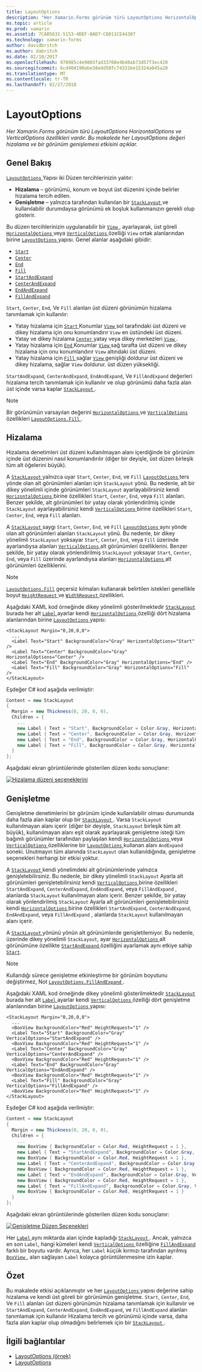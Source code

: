 ```yaml
---
title: LayoutOptions
description: "Her Xamarin.Forms görünüm türü LayoutOptions HorizontalOptions ve VerticalOptions özellikleri vardır. Bu makalede her LayoutOptions değeri hizalama ve bir görünüm genişlemesi etkisini açıklar."
ms.topic: article
ms.prod: xamarin
ms.assetid: 7CAB5631-5153-4DEF-8AD7-C6011CE44307
ms.technology: xamarin-forms
author: davidbritch
ms.author: dabritch
ms.date: 02/10/2017
ms.openlocfilehash: 978985c4e9803fad33760e4b40ab73d57f3ec420
ms.sourcegitcommit: 6cd40d190abe38edd50fc74331be15324a845a28
ms.translationtype: MT
ms.contentlocale: tr-TR
ms.lasthandoff: 02/27/2018
---
```

# <a name="layoutoptions"></a>LayoutOptions

_Her Xamarin.Forms görünüm türü LayoutOptions HorizontalOptions ve VerticalOptions özellikleri vardır. Bu makalede her LayoutOptions değeri hizalama ve bir görünüm genişlemesi etkisini açıklar._

## <a name="overview"></a>Genel Bakış

[ `LayoutOptions` ](https://developer.xamarin.com/api/type/Xamarin.Forms.LayoutOptions/) Yapısı iki Düzen tercihlerinizin yalıtır:

- **Hizalama** – görünümü, konum ve boyut üst düzenini içinde belirler hizalama tercih edilen.
- **Genişletme** – yalnızca tarafından kullanılan bir [ `StackLayout` ](https://developer.xamarin.com/api/type/Xamarin.Forms.StackLayout/)ve kullanılabilir durumdaysa görünümü ek boşluk kullanmanızın gerekli olup gösterir.

Bu düzen tercihlerinizin uygulanabilir bir [ `View` ](https://developer.xamarin.com/api/type/Xamarin.Forms.View/), ayarlayarak, üst göreli [ `HorizontalOptions` ](https://developer.xamarin.com/api/property/Xamarin.Forms.View.HorizontalOptions/) veya [ `VerticalOptions` ](https://developer.xamarin.com/api/property/Xamarin.Forms.View.VerticalOptions/) özelliği `View` ortak alanlarından birine [ `LayoutOptions` ](https://developer.xamarin.com/api/type/Xamarin.Forms.LayoutOptions/) yapısı. Genel alanlar aşağıdaki gibidir:

- [`Start`](https://developer.xamarin.com/api/field/Xamarin.Forms.LayoutOptions.Start/)
- [`Center`](https://developer.xamarin.com/api/field/Xamarin.Forms.LayoutOptions.Center/)
- [`End`](https://developer.xamarin.com/api/field/Xamarin.Forms.LayoutOptions.End/)
- [`Fill`](https://developer.xamarin.com/api/field/Xamarin.Forms.LayoutOptions.Fill/)
- [`StartAndExpand`](https://developer.xamarin.com/api/field/Xamarin.Forms.LayoutOptions.StartAndExpand/)
- [`CenterAndExpand`](https://developer.xamarin.com/api/field/Xamarin.Forms.LayoutOptions.CenterAndExpand/)
- [`EndAndExpand`](https://developer.xamarin.com/api/field/Xamarin.Forms.LayoutOptions.EndAndExpand/)
- [`FillAndExpand`](https://developer.xamarin.com/api/field/Xamarin.Forms.LayoutOptions.FillAndExpand/)

`Start`, `Center`, `End`, Ve `Fill` alanları üst düzeni görünümün hizalama tanımlamak için kullanılır:

- Yatay hizalama için [ `Start` ](https://developer.xamarin.com/api/field/Xamarin.Forms.LayoutOptions.Start/) Konumlar [ `View` ](https://developer.xamarin.com/api/type/Xamarin.Forms.View/) sol tarafındaki üst düzeni ve dikey hizalama için onu konumlandırır `View` en üstündeki üst düzeni.
- Yatay ve dikey hizalama [ `Center` ](https://developer.xamarin.com/api/field/Xamarin.Forms.LayoutOptions.Center/) yatay veya dikey merkezleri [ `View` ](https://developer.xamarin.com/api/type/Xamarin.Forms.View/).
- Yatay hizalama için [ `End` ](https://developer.xamarin.com/api/field/Xamarin.Forms.LayoutOptions.End/) Konumlar [ `View` ](https://developer.xamarin.com/api/type/Xamarin.Forms.View/) sağ tarafta üst düzeni ve dikey hizalama için onu konumlandırır `View` altındaki üst düzeni.
- Yatay hizalama için [ `Fill` ](https://developer.xamarin.com/api/field/Xamarin.Forms.LayoutOptions.Fill/) sağlar [ `View` ](https://developer.xamarin.com/api/type/Xamarin.Forms.View/) genişliği doldurur üst düzeni ve dikey hizalama, sağlar `View` doldurur. üst düzen yüksekliği.

`StartAndExpand`, `CenterAndExpand`, `EndAndExpand`, Ve `FillAndExpand` değerleri hizalama tercih tanımlamak için kullanılır ve olup görünümü daha fazla alan üst içinde varsa kaplar [ `StackLayout` ](https://developer.xamarin.com/api/type/Xamarin.Forms.StackLayout/).

> [!NOTE]
> Bir görünümün varsayılan değerini [ `HorizontalOptions` ](https://developer.xamarin.com/api/property/Xamarin.Forms.View.HorizontalOptions/) ve [ `VerticalOptions` ](https://developer.xamarin.com/api/property/Xamarin.Forms.View.VerticalOptions/) özellikleri [ `LayoutOptions.Fill` ](https://developer.xamarin.com/api/field/Xamarin.Forms.LayoutOptions.Fill/).

<a name="alignment" />

## <a name="alignment"></a>Hizalama

Hizalama denetimleri üst düzeni kullanılmayan alanı içerdiğinde bir görünüm içinde üst düzenini nasıl konumlandırılır (diğer bir deyişle, üst düzen birleşik tüm alt öğelerini büyük).

A [ `StackLayout` ](https://developer.xamarin.com/api/type/Xamarin.Forms.StackLayout/) yalnızca uyar `Start`, `Center`, `End`, ve `Fill` [ `LayoutOptions` ](https://developer.xamarin.com/api/type/Xamarin.Forms.LayoutOptions/) ters yönde olan alt görünümleri alanları için `StackLayout` yönü. Bu nedenle, alt bir dikey yönelimli içinde görünümleri `StackLayout` ayarlayabilirsiniz kendi [ `HorizontalOptions` ](https://developer.xamarin.com/api/property/Xamarin.Forms.View.HorizontalOptions/) birine özellikleri `Start`, `Center`, `End`, veya `Fill` alanları. Benzer şekilde, alt görünümleri bir yatay olarak yönlendirilmiş içinde `StackLayout` ayarlayabilirsiniz kendi [ `VerticalOptions` ](https://developer.xamarin.com/api/property/Xamarin.Forms.View.VerticalOptions/) birine özellikleri `Start`, `Center`, `End`, veya `Fill` alanları.

A [ `StackLayout` ](https://developer.xamarin.com/api/type/Xamarin.Forms.StackLayout/) saygı `Start`, `Center`, `End`, ve `Fill` [ `LayoutOptions` ](https://developer.xamarin.com/api/type/Xamarin.Forms.LayoutOptions/) aynı yönde olan alt görünümleri alanları `StackLayout` yönü. Bu nedenle, bir dikey yönelimli `StackLayout` yoksayar `Start`, `Center`, `End`, veya `Fill` üzerinde ayarlandıysa alanları [ `VerticalOptions` ](https://developer.xamarin.com/api/property/Xamarin.Forms.View.VerticalOptions/) alt görünümleri özelliklerini. Benzer şekilde, bir yatay olarak yönlendirilmiş `StackLayout` yoksayar `Start`, `Center`, `End`, veya `Fill` üzerinde ayarlandıysa alanları [ `HorizontalOptions` ](https://developer.xamarin.com/api/property/Xamarin.Forms.View.HorizontalOptions/) alt görünümleri özelliklerini.

> [!NOTE]
> [`LayoutOptions.Fill`](https://developer.xamarin.com/api/field/Xamarin.Forms.LayoutOptions.Fill/) geçersiz kılmaları kullanarak belirtilen istekleri genellikle boyut [ `HeightRequest` ](https://developer.xamarin.com/api/property/Xamarin.Forms.VisualElement.HeightRequest/) ve [ `WidthRequest` ](https://developer.xamarin.com/api/property/Xamarin.Forms.VisualElement.WidthRequest/) özellikleri.

Aşağıdaki XAML kod örneğinde dikey yönelimli gösterilmektedir [ `StackLayout` ](https://developer.xamarin.com/api/type/Xamarin.Forms.StackLayout/) burada her alt [ `Label` ](https://developer.xamarin.com/api/type/Xamarin.Forms.Label/) ayarlar kendi [ `HorizontalOptions` ](https://developer.xamarin.com/api/property/Xamarin.Forms.View.HorizontalOptions/) özelliği dört hizalama alanlarından birine [ `LayoutOptions` ](https://developer.xamarin.com/api/type/Xamarin.Forms.LayoutOptions/) yapısı:

```xaml
<StackLayout Margin="0,20,0,0">
  ...
  <Label Text="Start" BackgroundColor="Gray" HorizontalOptions="Start" />
  <Label Text="Center" BackgroundColor="Gray" HorizontalOptions="Center" />
  <Label Text="End" BackgroundColor="Gray" HorizontalOptions="End" />
  <Label Text="Fill" BackgroundColor="Gray" HorizontalOptions="Fill" />
</StackLayout>
```

Eşdeğer C# kod aşağıda verilmiştir:

```csharp
Content = new StackLayout
{
  Margin = new Thickness(0, 20, 0, 0),
  Children = {
    ...
    new Label { Text = "Start", BackgroundColor = Color.Gray, HorizontalOptions = LayoutOptions.Start },
    new Label { Text = "Center", BackgroundColor = Color.Gray, HorizontalOptions = LayoutOptions.Center },
    new Label { Text = "End", BackgroundColor = Color.Gray, HorizontalOptions = LayoutOptions.End },
    new Label { Text = "Fill", BackgroundColor = Color.Gray, HorizontalOptions = LayoutOptions.Fill }
  }
};
```

Aşağıdaki ekran görüntülerinde gösterilen düzen kodu sonuçlanır:

[![](layout-options-images/alignment.png "Hizalama düzeni seçeneklerini")](layout-options-images/alignment-large.png "hizalama düzeni seçenekleri")

<a name="expansion" />

## <a name="expansion"></a>Genişletme

Genişletme denetimlerini bir görünüm içinde kullanılabilir olması durumunda daha fazla alan kaplar olup bir [ `StackLayout` ](https://developer.xamarin.com/api/type/Xamarin.Forms.StackLayout/). Varsa `StackLayout` kullanılmayan alanı içerir (diğer bir deyişle, `StackLayout` birleşik tüm alt büyük), kullanılmayan alanı eşit olarak ayarlayarak genişletme isteği tüm bağımlı görünümler tarafından paylaşılan kendi [ `HorizontalOptions` ](https://developer.xamarin.com/api/property/Xamarin.Forms.View.HorizontalOptions/)veya [ `VerticalOptions` ](https://developer.xamarin.com/api/property/Xamarin.Forms.View.VerticalOptions/) özelliklerine bir [ `LayoutOptions` ](https://developer.xamarin.com/api/type/Xamarin.Forms.LayoutOptions/) kullanan alanı `AndExpand` soneki. Unutmayın tüm alanında `StackLayout` olan kullanıldığında, genişletme seçenekleri herhangi bir etkisi yoktur.

A [ `StackLayout` ](https://developer.xamarin.com/api/type/Xamarin.Forms.StackLayout/) kendi yönelimdeki alt görünümlerinde yalnızca genişletebilirsiniz. Bu nedenle, bir dikey yönelimli `StackLayout` Ayarla alt görünümleri genişletebilirsiniz kendi [ `VerticalOptions` ](https://developer.xamarin.com/api/property/Xamarin.Forms.View.VerticalOptions/) birine özellikleri `StartAndExpand`, `CenterAndExpand`, `EndAndExpand`, veya `FillAndExpand` , alanlarda `StackLayout` kullanılmayan alanı içerir. Benzer şekilde, bir yatay olarak yönlendirilmiş `StackLayout` Ayarla alt görünümleri genişletebilirsiniz kendi [ `HorizontalOptions` ](https://developer.xamarin.com/api/property/Xamarin.Forms.View.HorizontalOptions/) birine özellikleri `StartAndExpand`, `CenterAndExpand`, `EndAndExpand`, veya `FillAndExpand` , alanlarda `StackLayout` kullanılmayan alanı içerir.

A [ `StackLayout` ](https://developer.xamarin.com/api/type/Xamarin.Forms.StackLayout/) yönünü yönün alt görünümlerde genişletilemiyor. Bu nedenle, üzerinde dikey yönelimli `StackLayout`, ayar [ `HorizontalOptions` ](https://developer.xamarin.com/api/property/Xamarin.Forms.View.HorizontalOptions/) alt görünümüne özellikte [ `StartAndExpand` ](https://developer.xamarin.com/api/field/Xamarin.Forms.LayoutOptions.StartAndExpand/) özelliğini ayarlamak aynı etkiye sahip [ `Start`](https://developer.xamarin.com/api/field/Xamarin.Forms.LayoutOptions.Start/).

> [!NOTE]
> Kullandığı sürece genişletme etkinleştirme bir görünüm boyutunu değiştirmez, Not [ `LayoutOptions.FillAndExpand` ](https://developer.xamarin.com/api/field/Xamarin.Forms.LayoutOptions.FillAndExpand/).

Aşağıdaki XAML kod örneğinde dikey yönelimli gösterilmektedir [ `StackLayout` ](https://developer.xamarin.com/api/type/Xamarin.Forms.StackLayout/) burada her alt [ `Label` ](https://developer.xamarin.com/api/type/Xamarin.Forms.Label/) ayarlar kendi [ `VerticalOptions` ](https://developer.xamarin.com/api/property/Xamarin.Forms.View.VerticalOptions/) özelliği dört genişletme alanlarından birine [ `LayoutOptions` ](https://developer.xamarin.com/api/type/Xamarin.Forms.LayoutOptions/) yapısı:

```xaml
<StackLayout Margin="0,20,0,0">
  ...
  <BoxView BackgroundColor="Red" HeightRequest="1" />
  <Label Text="Start" BackgroundColor="Gray" VerticalOptions="StartAndExpand" />
  <BoxView BackgroundColor="Red" HeightRequest="1" />
  <Label Text="Center" BackgroundColor="Gray" VerticalOptions="CenterAndExpand" />
  <BoxView BackgroundColor="Red" HeightRequest="1" />
  <Label Text="End" BackgroundColor="Gray" VerticalOptions="EndAndExpand" />
  <BoxView BackgroundColor="Red" HeightRequest="1" />
  <Label Text="Fill" BackgroundColor="Gray" VerticalOptions="FillAndExpand" />
  <BoxView BackgroundColor="Red" HeightRequest="1" />
</StackLayout>
```

Eşdeğer C# kod aşağıda verilmiştir:

```csharp
Content = new StackLayout
{
  Margin = new Thickness(0, 20, 0, 0),
  Children = {
    ...
    new BoxView { BackgroundColor = Color.Red, HeightRequest = 1 },
    new Label { Text = "StartAndExpand", BackgroundColor = Color.Gray, VerticalOptions = LayoutOptions.StartAndExpand },
    new BoxView { BackgroundColor = Color.Red, HeightRequest = 1 },
    new Label { Text = "CenterAndExpand", BackgroundColor = Color.Gray, VerticalOptions = LayoutOptions.CenterAndExpand },
    new BoxView { BackgroundColor = Color.Red, HeightRequest = 1 },
    new Label { Text = "EndAndExpand", BackgroundColor = Color.Gray, VerticalOptions = LayoutOptions.EndAndExpand },
    new BoxView { BackgroundColor = Color.Red, HeightRequest = 1 },
    new Label { Text = "FillAndExpand", BackgroundColor = Color.Gray, VerticalOptions = LayoutOptions.FillAndExpand },
    new BoxView { BackgroundColor = Color.Red, HeightRequest = 1 }
  }
};
```

Aşağıdaki ekran görüntülerinde gösterilen düzen kodu sonuçlanır:

[![](layout-options-images/expansion.png "Genişletme Düzen Seçenekleri")](layout-options-images/expansion-large.png "genişletme Düzen Seçenekleri")

Her [ `Label` ](https://developer.xamarin.com/api/type/Xamarin.Forms.Label/) aynı miktarda alan içinde kapladığı [ `StackLayout` ](https://developer.xamarin.com/api/type/Xamarin.Forms.StackLayout/). Ancak, yalnızca en son `Label`, hangi kümeleri kendi [ `VerticalOptions` ](https://developer.xamarin.com/api/property/Xamarin.Forms.View.VerticalOptions/) özelliğine [ `FillAndExpand` ](https://developer.xamarin.com/api/field/Xamarin.Forms.LayoutOptions.FillAndExpand/) farklı bir boyutu vardır. Ayrıca, her `Label` küçük kırmızı tarafından ayrılmış [ `BoxView` ](https://developer.xamarin.com/api/type/Xamarin.Forms.BoxView/), alan sağlayan `Label` kolayca görüntülenmesine izin kaplar.

## <a name="summary"></a>Özet

Bu makalede etkisi açıklanmıştır ve her [ `LayoutOptions` ](https://developer.xamarin.com/api/type/Xamarin.Forms.LayoutOptions/) yapısı değerine sahip hizalama ve kendi üst göreli bir görünümün genişletme. `Start`, `Center`, `End`, Ve `Fill` alanları üst düzeni görünümün hizalama tanımlamak için kullanılır ve `StartAndExpand`, `CenterAndExpand`, `EndAndExpand`, ve `FillAndExpand` alanları tanımlamak için kullanılır Hizalama tercih ve görünümü içinde varsa, daha fazla alan kaplar olup olmadığını belirlemek için bir [ `StackLayout` ](https://developer.xamarin.com/api/type/Xamarin.Forms.StackLayout/).



## <a name="related-links"></a>İlgili bağlantılar

- [LayoutOptions (örnek)](https://developer.xamarin.com/samples/xamarin-forms/userinterface/layoutoptions/)
- [LayoutOptions](https://developer.xamarin.com/api/type/Xamarin.Forms.LayoutOptions/)
